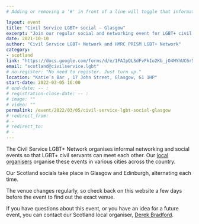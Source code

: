 ```yaml
---
# Adding or removing a '#' in front of a line will toggle that information off and on from being processed. 

layout: event
title: "Civil Service LGBT+ social – Glasgow"
excerpt: "Join our regular social and networking event for LGBT+ civil servants based in and around Glasgow."
date: 2021-10-10
author: "Civil Service LGBT+ Network and HMRC PRISM LGBT+ Network"
category: 
- scotland
link: "https://docs.google.com/forms/d/e/1FAIpQLSdFvFkIo2Kb_jO4MYhUC6r5K4UL8X6mIrXejW5jUKH6IfD81g/viewform?usp=sf_link"
email: "scotland@civilservice.lgbt"
# no-register: "No need to register. Just turn up."
location: "Katie’s Bar , 17 John Street, Glasgow, G1 1HP"
start-date: 2022-03-05 16:00
# end-date: -- :
# registration-close-date: -- :
# image: ""
# video: ""
permalink: /event/2022/03/05/civil-service-lgbt-social-glasgow
# redirect_from: 
# - 
# redirect_to: 
# - 
---
```


The Civil Service LGBT+ Network organises informal networking and social events so that LGBT+ civil servants can meet each other. Our [local organisers](/team) organise these events in various cities across the country.

Our Scotland socials take place in Glasgow and Edinburgh, alternating each time.

The venue changes regularly, so check back on this website a few days before the event to find out the exact venue.

If you have questions about this event, or you have an idea for a future event, you can contact our Scotland local organiser, [Derek Bradford](/team/derek-bradford/).
